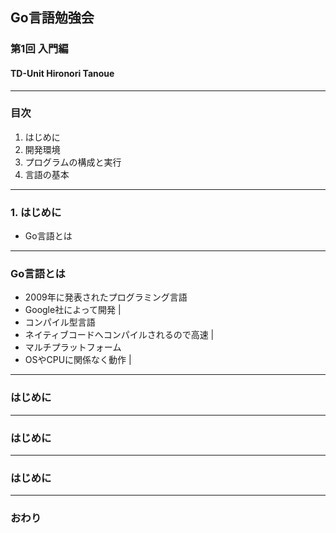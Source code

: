 ## Go言語勉強会
### 第1回 入門編
#### TD-Unit Hironori Tanoue
---
### 目次
1. はじめに
2. 開発環境
3. プログラムの構成と実行
4. 言語の基本
---
### 1. はじめに
- Go言語とは
---
### Go言語とは
- 2009年に発表されたプログラミング言語  
- Google社によって開発 |
- コンパイル型言語  
- ネイティブコードへコンパイルされるので高速 |
- マルチプラットフォーム  
- OSやCPUに関係なく動作 |
---
### はじめに
---
### はじめに
---
### はじめに
---
### おわり
